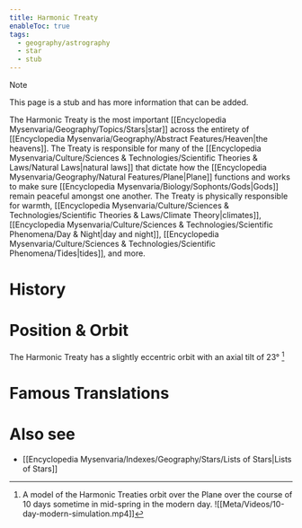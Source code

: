 ```yaml
---
title: Harmonic Treaty
enableToc: true
tags:
  - geography/astrography
  - star
  - stub
---
```


> [!note]
> This page is a stub and has more information that can be added.

The Harmonic Treaty is the most important [[Encyclopedia Mysenvaria/Geography/Topics/Stars|star]] across the entirety of [[Encyclopedia Mysenvaria/Geography/Abstract Features/Heaven|the heavens]]. The Treaty is responsible for many of the [[Encyclopedia Mysenvaria/Culture/Sciences & Technologies/Scientific Theories & Laws/Natural Laws|natural laws]] that dictate how the [[Encyclopedia Mysenvaria/Geography/Natural Features/Plane|Plane]] functions and works to make sure [[Encyclopedia Mysenvaria/Biology/Sophonts/Gods|Gods]] remain peaceful amongst one another. The Treaty is physically responsible for warmth, [[Encyclopedia Mysenvaria/Culture/Sciences & Technologies/Scientific Theories & Laws/Climate Theory|climates]], [[Encyclopedia Mysenvaria/Culture/Sciences & Technologies/Scientific Phenomena/Day & Night|day and night]], [[Encyclopedia Mysenvaria/Culture/Sciences & Technologies/Scientific Phenomena/Tides|tides]], and more.
# History

# Position & Orbit
The Harmonic Treaty has a slightly eccentric orbit with an axial tilt of 23°
[^figure1]
# Famous Translations

# Also see
- [[Encyclopedia Mysenvaria/Indexes/Geography/Stars/Lists of Stars|Lists of Stars]]


[^figure1]: A model of the Harmonic Treaties orbit over the Plane over the course of 10 days sometime in mid-spring in the modern day. ![[Meta/Videos/10-day-modern-simulation.mp4]]